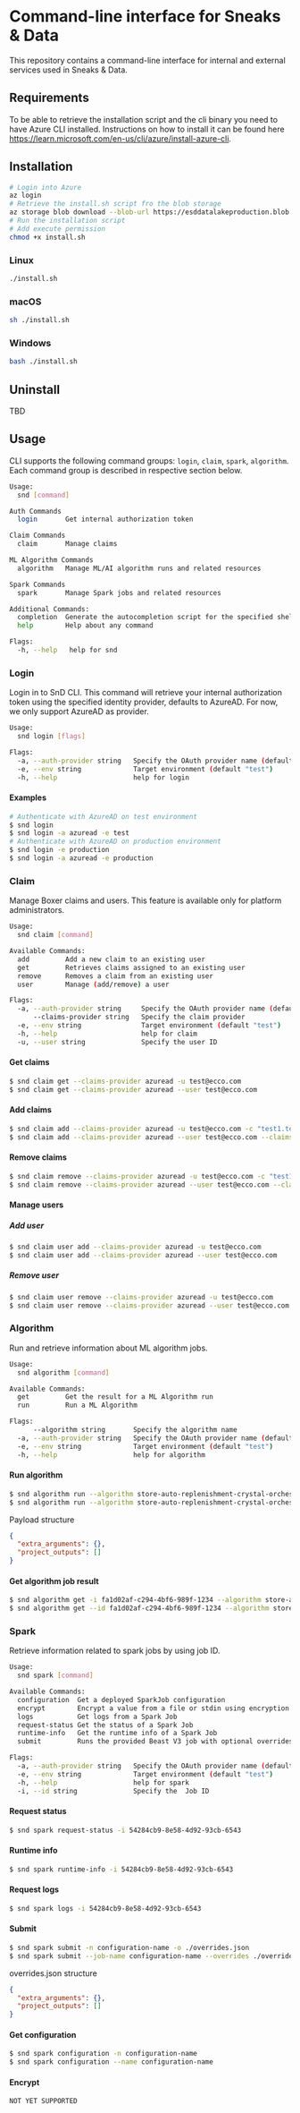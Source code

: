 # Command-line interface for Sneaks & Data

This repository contains a command-line interface for internal and external services used in Sneaks & Data.

## Requirements

To be able to retrieve the installation script and the cli binary you need to have Azure CLI installed. Instructions on
how to install it can be found here https://learn.microsoft.com/en-us/cli/azure/install-azure-cli.

## Installation

```bash
# Login into Azure
az login
# Retrieve the install.sh script fro the blob storage
az storage blob download --blob-url https://esddatalakeproduction.blob.core.windows.net/dist/snd-cli-go/install.sh --auth-mode login --file "install.sh"
# Run the installation script
# Add execute permission
chmod +x install.sh
```

### Linux

```bash
./install.sh
```

### macOS

```bash
sh ./install.sh
```

### Windows
```bash
bash ./install.sh
```


## Uninstall

TBD

## Usage

CLI supports the following command groups: `login`, `claim`, `spark`, `algorithm`. Each command group is described in
respective
section below.

```bash
Usage:
  snd [command]

Auth Commands
  login       Get internal authorization token

Claim Commands
  claim       Manage claims

ML Algorithm Commands
  algorithm   Manage ML/AI algorithm runs and related resources

Spark Commands
  spark       Manage Spark jobs and related resources

Additional Commands:
  completion  Generate the autocompletion script for the specified shell
  help        Help about any command

Flags:
  -h, --help   help for snd
```

### Login

Login in to SnD CLI. This command will retrieve your internal authorization token using the specified identity provider,
defaults to AzureAD. For now, we only support AzureAD as provider.

```bash
Usage:
  snd login [flags]

Flags:
  -a, --auth-provider string   Specify the OAuth provider name (default "azuread")
  -e, --env string             Target environment (default "test")
  -h, --help                   help for login

```

#### Examples

```bash
# Authenticate with AzureAD on test environment
$ snd login
$ snd login -a azuread -e test 
# Authenticate with AzureAD on production environment
$ snd login -e production
$ snd login -a azuread -e production
```

### Claim

Manage Boxer claims and users. This feature is available only for platform administrators.

```bash
Usage:
  snd claim [command]

Available Commands:
  add         Add a new claim to an existing user
  get         Retrieves claims assigned to an existing user
  remove      Removes a claim from an existing user
  user        Manage (add/remove) a user

Flags:
  -a, --auth-provider string     Specify the OAuth provider name (default "azuread")
      --claims-provider string   Specify the claim provider
  -e, --env string               Target environment (default "test")
  -h, --help                     help for claim
  -u, --user string              Specify the user ID
```

#### Get claims

```bash
$ snd claim get --claims-provider azuread -u test@ecco.com
$ snd claim get --claims-provider azuread --user test@ecco.com
```

#### Add claims

```bash
$ snd claim add --claims-provider azuread -u test@ecco.com -c "test1.test.sneaksanddata.com/.*:.*"
$ snd claim add --claims-provider azuread --user test@ecco.com --claims "test1.test.sneaksanddata.com/.*:.*"
```

#### Remove claims

```bash
$ snd claim remove --claims-provider azuread -u test@ecco.com -c "test1.test.sneaksanddata.com/.*:.*"
$ snd claim remove --claims-provider azuread --user test@ecco.com --claims "test1.test.sneaksanddata.com/.*:.*"
```

#### Manage users

##### Add user

```bash
$ snd claim user add --claims-provider azuread -u test@ecco.com 
$ snd claim user add --claims-provider azuread --user test@ecco.com 
```

##### Remove user

```bash
$ snd claim user remove --claims-provider azuread -u test@ecco.com 
$ snd claim user remove --claims-provider azuread --user test@ecco.com 
```

### Algorithm

Run and retrieve information about ML algorithm jobs.

```bash
Usage:
  snd algorithm [command]

Available Commands:
  get         Get the result for a ML Algorithm run
  run         Run a ML Algorithm

Flags:
      --algorithm string       Specify the algorithm name
  -a, --auth-provider string   Specify the OAuth provider name (default "azuread")
  -e, --env string             Target environment (default "test")
  -h, --help                   help for algorithm
```

#### Run algorithm

```bash
$ snd algorithm run --algorithm store-auto-replenishment-crystal-orchestrator -p ./crystal-payload.json
$ snd algorithm run --algorithm store-auto-replenishment-crystal-orchestrator --payload ./crystal-payload.json
```

Payload structure

```json
{
  "extra_arguments": {},
  "project_outputs": []
}
```

#### Get algorithm job result

```bash
$ snd algorithm get -i fa1d02af-c294-4bf6-989f-1234 --algorithm store-auto-replenishment-crystal-orchestrator
$ snd algorithm get --id fa1d02af-c294-4bf6-989f-1234 --algorithm store-auto-replenishment-crystal-orchestrator
```

### Spark

Retrieve information related to spark jobs by using job ID.

```bash
Usage:
  snd spark [command]

Available Commands:
  configuration  Get a deployed SparkJob configuration
  encrypt        Encrypt a value from a file or stdin using encryption key from a corresponding Spark Runtime
  logs           Get logs from a Spark Job
  request-status Get the status of a Spark Job
  runtime-info   Get the runtime info of a Spark Job
  submit         Runs the provided Beast V3 job with optional overrides

Flags:
  -a, --auth-provider string   Specify the OAuth provider name (default "azuread")
  -e, --env string             Target environment (default "test")
  -h, --help                   help for spark
  -i, --id string              Specify the  Job ID

```

#### Request status

```bash
$ snd spark request-status -i 54284cb9-8e58-4d92-93cb-6543
```

#### Runtime info

```bash
$ snd spark runtime-info -i 54284cb9-8e58-4d92-93cb-6543
```

#### Request logs

```bash
$ snd spark logs -i 54284cb9-8e58-4d92-93cb-6543
```

#### Submit

```bash
$ snd spark submit -n configuration-name -o ./overrides.json
$ snd spark submit --job-name configuration-name --overrides ./overrides.json
```

overrides.json structure

```json
{
  "extra_arguments": {},
  "project_outputs": []
}
```

#### Get configuration

```bash
$ snd spark configuration -n configuration-name 
$ snd spark configuration --name configuration-name 
```

#### Encrypt

```bash
NOT YET SUPPORTED
```